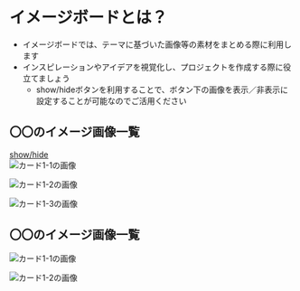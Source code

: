 # イメージボードとは？
- イメージボードでは、テーマに基づいた画像等の素材をまとめる際に利用します
- インスピレーションやアイデアを視覚化し、プロジェクトを作成する際に役立てましょう
  - show/hideボタンを利用することで、ボタン下の画像を表示／非表示に設定することが可能なのでご活用ください

## 〇〇のイメージ画像一覧

<a class="btn btn-secondary" data-toggle="collapse" href="#exception2">
   show/hide
</a>

<div class="collapse" id="exception2">
  <div class="well">

<div class="card-deck">
  <div class="card">
    <img src="https://octodex.github.com/images/minion.png" alt="カード1-1の画像" class="card-img-top">
    <div class="card-body">
  </p>
    </div>
  </div>
  <div class="card">
    <img src="https://octodex.github.com/images/dojocat.jpg" alt="カード1-2の画像" class="card-img-top">
    <div class="card-body">
     </p>
    </div>
</div>
<div class="card">
    <img src="https://octodex.github.com/images/stormtroopocat.jpg" alt="カード1-3の画像" class="card-img">
    <div class="card-body">
     </p>
</div>
 </p>
</div>
</div>
</div>
    </p>


</div>
</div>
<div class="clearfix mb-3"></div>

## 〇〇のイメージ画像一覧

<div class="card-deck">
  <div class="card">
    <img src="https://octodex.github.com/images/minion.png" alt="カード1-1の画像" class="card-img-top">
    <div class="card-body">
  </p>
    </div>
  </div>
  <div class="card">
    <img src="https://octodex.github.com/images/dojocat.jpg" alt="カード1-2の画像" class="card-img-top">
    <div class="card-body">
     </p>
    </div>
</div>
 </p>
</div>
</div>
</div>
    </p>
